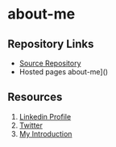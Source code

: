 # about-me

## Repository Links
* [Source Repository](https://github.com/annie0sc?tab=repositories)
* Hosted pages about-me]()


## Resources
1. [Linkedin Profile](linkedin.com/in/annie-chandolu)
1. [Twitter](https://twitter.com/annie0sc)
1. [ My Introduction](https://nwmissouri.instructure.com/courses/28815/discussion_topics/159835/page-1)
